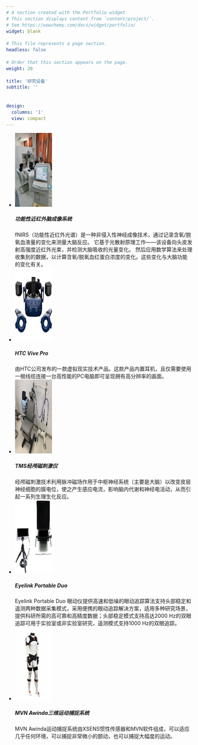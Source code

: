 ```yaml
---
# A section created with the Portfolio widget.
# This section displays content from `content/project/`.
# See https://wowchemy.com/docs/widget/portfolio/
widget: blank

# This file represents a page section.
headless: false

# Order that this section appears on the page.
weight: 20

title: '研究设备'
subtitle: ''


design:
  columns: '1'
  view: compact
---
```


<html>
<head>
<style>
<link rel="stylesheet" href="https://cdn.jsdelivr.net/npm/bootstrap@4.6.2/dist/css/bootstrap.min.css" integrity="sha384-xOolHFLEh07PJGoPkLv1IbcEPTNtaed2xpHsD9ESMhqIYd0nLMwNLD69Npy4HI+N" crossorigin="anonymous">
</style>
</head>
<body>




<ul class="list-unstyled">
  <li class="media">
    <img class="mr-3" src="fnirs.jpg" width="100" height="200" alt="Generic placeholder image">
    <div class="media-body">
      <h5 class="mt-0 mb-1">功能性近红外脑成像系统</h5>
      fNIRS（功能性近红外光谱）是一种非侵入性神经成像技术，通过记录含氧/脱氧血液量的变化来测量大脑反应。 它基于光散射原理工作——该设备向头皮发射高强度近红外光束，并检测大脑吸收的光量变化。 然后应用数学算法来处理收集到的数据，以计算含氧/脱氧血红蛋白浓度的变化。这些变化与大脑功能的变化有关。
    </div>
  </li>
  <li class="media my-4">
    <img class="mr-3" src="vive.jpg" width="100" height="200" alt="Generic placeholder image">
    <div class="media-body">
      <h5 class="mt-0 mb-1">HTC Vive Pro</h5>
      由HTC公司发布的一款虚拟现实技术产品。这款产品内置耳机，且仅需要使用一根线缆连接一台高性能的PC电脑即可呈现拥有高分辨率的画面。
    </div>
  </li>
  <li class="media">
    <img class="mr-3" src="tms.jpg" width="100" height="200" alt="Generic placeholder image">
    <div class="media-body">
      <h5 class="mt-0 mb-1">TMS经颅磁刺激仪</h5>
      经颅磁刺激技术利用脉冲磁场作用于中枢神经系统（主要是大脑）以改变皮层神经细胞的膜电位，使之产生感应电流，影响脑内代谢和神经电活动，从而引起一系列生理生化反应。
    </div>
  </li>
  <li class="media">
    <img class="mr-3" src="eyelink.jpg" width="100" height="200" alt="Generic placeholder image">
    <div class="media-body">
      <h5 class="mt-0 mb-1">Eyelink Portable Duo</h5>
      Eyelink Portable Duo 眼动仪提供高速和低噪的眼动追踪算法支持头部稳定和遥测两种数据采集模式，采用便携的眼动追踪解决方案，适用多种研究场景，提供科研所需的高可靠和高精度数据；头部稳定模式支持高达2000 Hz的双眼追踪可用于实验室或非实验室研究，遥测模式支持1000 Hz的双眼追踪。
    </div>
  </li>
  <li class="media">
    <img class="mr-3" src="mvn.jpg" width="100" height="200" alt="Generic placeholder image">
    <div class="media-body">
      <h5 class="mt-0 mb-1">MVN Awinda三维运动捕捉系统</h5>
      MVN Awinda运动捕捉系统由XSENS惯性传感器和MVN软件组成，可以适应几乎任何环境，可以捕捉非常微小的颤动，也可以捕捉大幅度的运动。
    </div>
  </li>
</ul>






</body>
</html>
